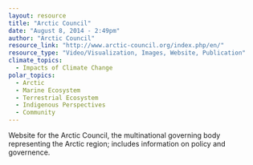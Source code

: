```yaml
---
layout: resource
title: "Arctic Council"
date: "August 8, 2014 - 2:49pm"
author: "Arctic Council"
resource_link: "http://www.arctic-council.org/index.php/en/"
resource_type: "Video/Visualization, Images, Website, Publication"
climate_topics:
  - Impacts of Climate Change
polar_topics:
  - Arctic
  - Marine Ecosystem
  - Terrestrial Ecosystem
  - Indigenous Perspectives
  - Community
---
```


Website for the Arctic Council, the multinational governing body representing the Arctic region; includes information on policy and governence.